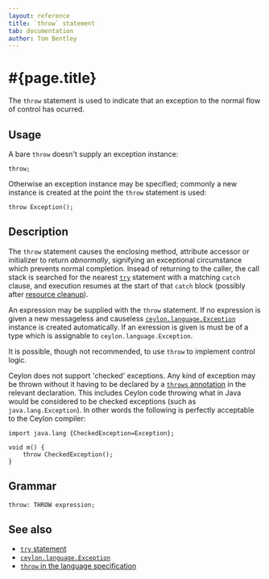 ```yaml
---
layout: reference
title: `throw` statement
tab: documentation
author: Tom Bentley
---
```


# #{page.title}

The `throw` statement is used to indicate that an exception to the normal 
flow of control has ocurred.

## Usage 

A bare `throw` doesn't supply an exception instance:

    throw;

Otherwise an exception instance may be specified; commonly a new instance is 
created at the point the `throw` statement is used:

    throw Exception();

## Description

The `throw` statement causes the enclosing method, attribute accessor or 
initializer to return *abnormally*, signifying an exceptional circumstance 
which prevents normal completion. Insead of returning to the caller, the 
call stack is searched for the nearest [`try`](../try) statement 
with a matching `catch` clause, and execution resumes at the start of that
`catch` block (possibly after [resource cleanup](FIXME)).

An expression may be supplied with the `throw` statement. If no expression is 
given a new messageless and causeless 
[`ceylon.language.Exception`](../../ceylon.language/Exception) instance is 
created automatically. If an exression is given is must be of a type which is 
assignable to `ceylon.language.Exception`.

It is possible, though not recommended, to use `throw` to implement control 
logic.

Ceylon does not support 'checked' exceptions. Any kind of exception may be 
thrown without it having to be declared by a 
[`throws` annotation](../../ceylon.language/throws) in the relevant declaration. 
This includes Ceylon code throwing what in Java would 
be considered to be checked exceptions (such as `java.lang.Exception`). In 
other words the following is perfectly acceptable to the Ceylon compiler:

    import java.lang {CheckedException=Exception};
    
    void m() {
        throw CheckedException();
    }

## Grammar

    throw: THROW expression;

## See also

* [`try` statement](../try)
* [`ceylon.language.Exception`](../../ceylon.language/Exception)
* [`throw` in the language specification](#{site.urls.spec}#trycatchfinally)

